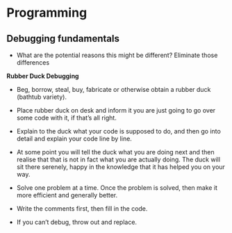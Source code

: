 # Programming 

## Debugging fundamentals
- What are the potential reasons this might be different? Eliminate those differences 

**Rubber Duck Debugging**
- Beg, borrow, steal, buy, fabricate or otherwise obtain a rubber duck (bathtub variety).
- Place rubber duck on desk and inform it you are just going to go over some code with it, if that’s all right.
- Explain to the duck what your code is supposed to do, and then go into detail and explain your code line by line.
- At some point you will tell the duck what you are doing next and then realise that that is not in fact what you are actually doing. The duck will sit there serenely, happy in the knowledge that it has helped you on your way.


- Solve one problem at a time. Once the problem is solved, then make it more efficient and generally better.
- Write the comments first, then fill in the code.
- If you can’t debug, throw out and replace.
